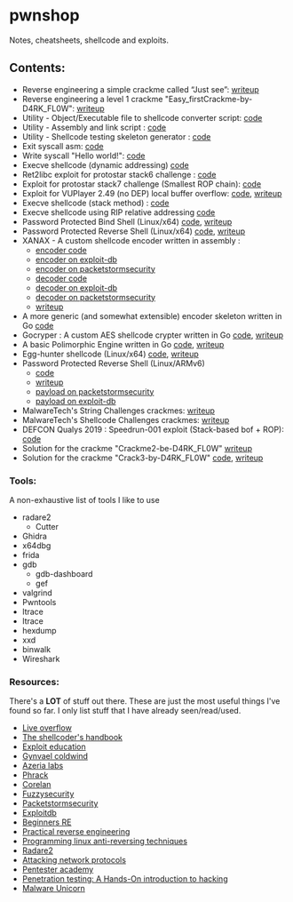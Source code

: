 # pwnshop
Notes, cheatsheets, shellcode and exploits.

## Contents:
- Reverse engineering a simple crackme called “Just see”: [writeup](https://medium.com/@0x0FFB347/crackme-just-see-c6dda1edb9fb)
- Reverse engineering a level 1 crackme "Easy_firstCrackme-by-D4RK_FL0W": [writeup](https://medium.com/syscall59/reverse-engineering-easy-firstcrackme-by-d4rk-fl0w-73dd4412bca5?source=your_stories_page---------------------------)  
- Utility - Object/Executable file to shellcode converter script: [code](https://github.com/alanvivona/pwnshop/blob/master/utils/obj2shellcode)    
- Utility - Assembly and link script : [code](https://github.com/alanvivona/pwnshop/blob/master/utils/asm-and-link)    
- Utility - Shellcode testing skeleton generator : [code](https://github.com/alanvivona/pwnshop/blob/master/utils/gen-shellcode-test)    
- Exit syscall asm: [code](https://github.com/alanvivona/pwnshop/blob/master/src/0x00-calling-exit-syscall/0x00-exitSyscall.asm)
- Write syscall "Hello world!": [code](https://github.com/alanvivona/pwnshop/blob/master/src/0x01-calling-write-syscall/0x01-calling-write-syscall.asm)
- Execve shellcode (dynamic addressing) [code](https://github.com/alanvivona/pwnshop/blob/master/src/0x02-execve-dynamic-addressing/0x02-dynamic-addressing.asm)
- Ret2libc exploit for protostar stack6 challenge : [code](https://github.com/alanvivona/pwnshop/blob/master/src/0x03-system-for-ret2libc/pwn.py)
- Exploit for protostar stack7 challenge (Smallest ROP chain): [code](https://github.com/alanvivona/pwnshop/blob/master/src/0x04-simplest-rop-ever/roppwn.py)
- Exploit for VUPlayer 2.49 (no DEP) local buffer overflow: [code](https://github.com/alanvivona/pwnshop/blob/master/src/0x07-windows-EDBID-40018-localbof/exploit.js), [writeup](https://medium.com/@0x0FFB347/windows-expliot-dev-101-e5311ac284a)
- Execve shellcode (stack method) : [code](https://github.com/alanvivona/pwnshop/blob/master/src/0x0A-execve-stack/execvestack.nasm)  
- Execve shellcode using RIP relative addressing [code](https://github.com/alanvivona/pwnshop/blob/master/src/0x0B-execve-rip-relative-addressing/execve-rip-relative.nasm)  
- Password Protected Bind Shell (Linux/x64) [code](https://github.com/alanvivona/pwnshop/blob/master/src/0x0D-SLAE64-1-tcp-bind-shell-auth/tcp-bind-shell-auth-smaller.nasm), [writeup](https://medium.com/bugbountywriteup/writing-a-password-protected-bind-shell-linux-x64-e052d2f65ff2)  
- Password Protected Reverse Shell (Linux/x64) [code](https://github.com/alanvivona/pwnshop/blob/master/src/0x0E-SLAE64-2-reverse-tcp-auth/reverse-tcp-with-auth.nasm), [writeup](https://medium.com/@0x0FFB347/writing-a-password-protected-reverse-shell-linux-x64-5f4d3a28d91a)  
- XANAX - A custom shellcode encoder written in assembly :  
    - [encoder code](https://github.com/alanvivona/pwnshop/blob/master/src/0x10-SLAE64-4-custom-encoder/xanax-encoder.nasm)  
    - [encoder on exploit-db](https://www.exploit-db.com/shellcodes/46679)  
    - [encoder on packetstormsecurity](https://packetstormsecurity.com/files/152456/Linux-x64-XANAX-Encoder-Shellcode.html)
    - [decoder code](https://github.com/alanvivona/pwnshop/blob/master/src/0x10-SLAE64-4-custom-encoder/xanax-decoder.nasm)  
    - [decoder on exploit-db](https://www.exploit-db.com/shellcodes/46680)  
    - [decoder on packetstormsecurity](https://packetstormsecurity.com/files/152455/Linux-x64-XANAX-Decoder-Shellcode.html)
    - [writeup](https://medium.com/@0x0FFB347/writing-a-custom-shellcode-encoder-31816e767611)  
- A more generic (and somewhat extensible) encoder skeleton written in Go [code](https://github.com/alanvivona/pwnshop/blob/master/src/0x10-SLAE64-4-custom-encoder/encoder.go)   
- Gocryper : A custom AES shellcode crypter written in Go [code](https://github.com/alanvivona/pwnshop/tree/master/src/0x14-SLAE64-crypter), [writeup](https://medium.com/syscall59/a-trinity-of-shellcode-aes-go-f6cec854f992)  
- A basic Polimorphic Engine written in Go [code](https://github.com/alanvivona/pwnshop/tree/master/src/0x12-SLAE-shellstorm-polymorph), [writeup](https://medium.com/me/stats/post/73ec56a2353e)    
- Egg-hunter shellcode (Linux/x64) [code](https://github.com/alanvivona/pwnshop/blob/master/src/0x0F-SLAE64-3-egghunter/egghunter-V1.nasm), [writeup](https://medium.com/syscall59/on-eggs-and-egg-hunters-linux-x64-305b947f792e)  
- Password Protected Reverse Shell (Linux/ARMv6)  
    - [code](https://github.com/alanvivona/pwnshop/blob/master/src/0x15-ARM-shellcode/ARM-reverse-shell-with-auth.s)
    - [writeup](https://medium.com/syscall59/shellcode-for-iot-a-password-protected-reverse-shell-linux-arm-a18fcda4853b)
    - [payload on packetstormsecurity](https://packetstormsecurity.com/files/152602/Linux-ARM-Password-Protected-Reverse-TCP-Shell-Shellcode.html)
    - [payload on exploit-db](https://www.exploit-db.com/shellcodes/46736)  
- MalwareTech's String Challenges crackmes: [writeup](https://medium.com/syscall59/solving-malwaretech-string-challenges-with-some-radare2-magic-98ebd8ff0b88)
- MalwareTech's Shellcode Challenges crackmes: [writeup](http://medium.syscall59.com/solving-malwaretech-shellcode-challenges-with-some-radare2-magic-b91c85babe4b)  
- DEFCON Qualys 2019 : Speedrun-001 exploit (Stack-based bof + ROP): [code](https://github.com/alanvivona/pwnshop/blob/master/src/0x17-defcon-qualys-2019/speedrun-001-exploit.py)
- Solution for the crackme "Crackme2-be-D4RK_FL0W" [writeup](https://medium.com/syscall59/reverse-engineering-crackme2-be-d4rk-fl0w-walkthrough-ea50b851b5f0)  
- Solution for the crackme "Crack3-by-D4RK_FL0W" [code](https://github.com/alanvivona/pwnshop/blob/master/src/0x18-crackme-darkflow-3/r2.commands), [writeup]()  

### Tools:
A non-exhaustive list of tools I like to use
- radare2
    - Cutter
- Ghidra
- x64dbg
- frida
- gdb
    - gdb-dashboard
    - gef
- valgrind
- Pwntools
- ltrace
- ltrace
- hexdump
- xxd
- binwalk
- Wireshark

### Resources:
There's a **LOT** of stuff out there. These are just the most useful things I've found so far. I only list stuff that I have already seen/read/used.  
- [Live overflow](https://liveoverflow.com/)
- [The shellcoder's handbook](https://www.amazon.com/Shellcoders-Handbook-Discovering-Exploiting-Security/dp/047008023X)
- [Exploit education](https://exploit.education/)
- [Gynvael coldwind](https://gynvael.coldwind.pl/)
- [Azeria labs](https://azeria-labs.com/)
- [Phrack](http://phrack.org/)
- [Corelan](https://www.corelan.be/index.php/articles/)
- [Fuzzysecurity](https://www.fuzzysecurity.com/index.html)
- [Packetstormsecurity](https://packetstormsecurity.com/)
- [Exploitdb](https://www.exploit-db.com/)
- [Beginners RE](https://beginners.re/)
- [Practical reverse engineering](https://www.amazon.com/Practical-Reverse-Engineering-Reversing-Obfuscation/dp/1118787315)
- [Programming linux anti-reversing techniques](https://leanpub.com/anti-reverse-engineering-linux)
- [Radare2](https://radare.org/)
- [Attacking network protocols](https://nostarch.com/networkprotocols)
- [Pentester academy](https://www.pentesteracademy.com/)
- [Penetration testing: A Hands-On introduction to hacking](https://www.amazon.com/Penetration-Testing-Hands-Introduction-Hacking/dp/1593275641)
- [Malware Unicorn](https://malwareunicorn.org/#/workshops)  
